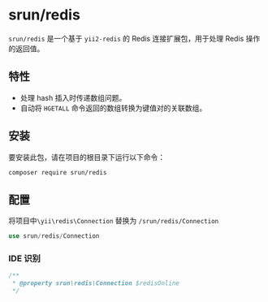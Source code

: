 # srun/redis

`srun/redis` 是一个基于 `yii2-redis` 的 Redis 连接扩展包，用于处理 Redis 操作的返回值。

## 特性

- 处理 hash 插入时传递数组问题。
- 自动将 `HGETALL` 命令返回的数组转换为键值对的关联数组。

## 安装

要安装此包，请在项目的根目录下运行以下命令：

```bash
composer require srun/redis
```

## 配置
将项目中`\yii\redis\Connection` 替换为 `/srun/redis/Connection`
```php
use srun/redis/Connection
```
### IDE 识别
```php
/**
 * @property srun\redis\Connection $redisOnline
 */
```

